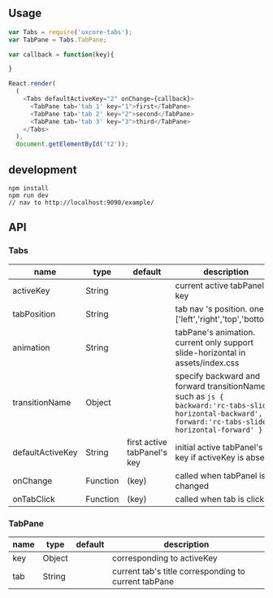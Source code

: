 ## Usage

```js
var Tabs = require('uxcore-tabs');
var TabPane = Tabs.TabPane;

var callback = function(key){

}

React.render(
  (
    <Tabs defaultActiveKey="2" onChange={callback}>
      <TabPane tab='tab 1' key="1">first</TabPane>
      <TabPane tab='tab 2' key="2">second</TabPane>
      <TabPane tab='tab 3' key="3">third</TabPane>
    </Tabs>
  ),
  document.getElementById('t2'));
```

## development
```shell
npm install
npm run dev
// nav to http://localhost:9090/example/
```

## API
### Tabs
|name|type|default|description|
|----|----|-------|-----------|
|activeKey |String| |current active tabPanel's key|
|tabPosition|	String|	|	tab nav 's position. one of ['left','right','top','bottom']|
|animation|	String|	|	tabPane's animation. current only support slide-horizontal in assets/index.css|
|transitionName|	Object|	|	specify backward and forward transitionName. such as ```js { backward:'rc-tabs-slide-horizontal-backward', forward:'rc-tabs-slide-horizontal-forward' } ```|
|defaultActiveKey|	String|	first active tabPanel's key|	initial active tabPanel's key if activeKey is absent|
|onChange|	Function|(key)		|called when tabPanel is changed|
|onTabClick|	Function|(key)		|called when tab is clicked|

### TabPane
|name|type|default|description|
|----|----|-------|-----------|
|key| Object | |corresponding to activeKey|
|tab| String | |current tab's title corresponding to current tabPane|
